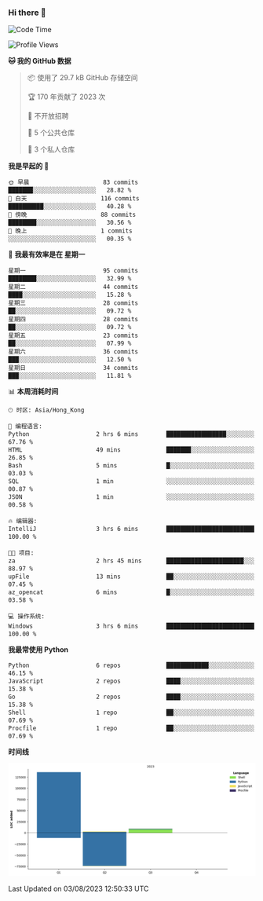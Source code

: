 ### Hi there 👋

<!--
**Mrzqd/Mrzqd** is a ✨ _special_ ✨ repository because its `README.md` (this file) appears on your GitHub profile.

Here are some ideas to get you started:

- 🔭 I’m currently working on ...
- 🌱 I’m currently learning ...
- 👯 I’m looking to collaborate on ...
- 🤔 I’m looking for help with ...
- 💬 Ask me about ...
- 📫 How to reach me: ...
- 😄 Pronouns: ...
- ⚡ Fun fact: ...
-->
<!--START_SECTION:waka-->
![Code Time](http://img.shields.io/badge/Code%20Time-120%20hrs%206%20mins-blue)

![Profile Views](http://img.shields.io/badge/%E4%B8%AA%E4%BA%BA%E8%B5%84%E6%96%99%E8%A7%82%E7%9C%8B%E6%AC%A1%E6%95%B0-7-blue)

**🐱 我的 GitHub 数据** 

> 📦  使用了 29.7 kB GitHub 存储空间 
 > 
> 🏆 170 年贡献了 2023 次
 > 
> 🚫 不开放招聘
 > 
> 📜 5 个公共仓库 
 > 
> 🔑 3 个私人仓库 
 > 
**我是早起的 🐤** 

```text
🌞 早晨                     83 commits          ███████░░░░░░░░░░░░░░░░░░   28.82 % 
🌆 白天                     116 commits         ██████████░░░░░░░░░░░░░░░   40.28 % 
🌃 傍晚                     88 commits          ████████░░░░░░░░░░░░░░░░░   30.56 % 
🌙 晚上                     1 commits           ░░░░░░░░░░░░░░░░░░░░░░░░░   00.35 % 
```
📅 **我最有效率是在 星期一** 

```text
星期一                      95 commits          ████████░░░░░░░░░░░░░░░░░   32.99 % 
星期二                      44 commits          ████░░░░░░░░░░░░░░░░░░░░░   15.28 % 
星期三                      28 commits          ██░░░░░░░░░░░░░░░░░░░░░░░   09.72 % 
星期四                      28 commits          ██░░░░░░░░░░░░░░░░░░░░░░░   09.72 % 
星期五                      23 commits          ██░░░░░░░░░░░░░░░░░░░░░░░   07.99 % 
星期六                      36 commits          ███░░░░░░░░░░░░░░░░░░░░░░   12.50 % 
星期日                      34 commits          ███░░░░░░░░░░░░░░░░░░░░░░   11.81 % 
```


📊 **本周消耗时间** 

```text
🕑︎ 时区: Asia/Hong_Kong

💬 编程语言: 
Python                   2 hrs 6 mins        █████████████████░░░░░░░░   67.76 % 
HTML                     49 mins             ███████░░░░░░░░░░░░░░░░░░   26.85 % 
Bash                     5 mins              █░░░░░░░░░░░░░░░░░░░░░░░░   03.03 % 
SQL                      1 min               ░░░░░░░░░░░░░░░░░░░░░░░░░   00.87 % 
JSON                     1 min               ░░░░░░░░░░░░░░░░░░░░░░░░░   00.58 % 

🔥 编辑器: 
IntelliJ                 3 hrs 6 mins        █████████████████████████   100.00 % 

🐱‍💻 项目: 
za                       2 hrs 45 mins       ██████████████████████░░░   88.97 % 
upFile                   13 mins             ██░░░░░░░░░░░░░░░░░░░░░░░   07.45 % 
az_opencat               6 mins              █░░░░░░░░░░░░░░░░░░░░░░░░   03.58 % 

💻 操作系统: 
Windows                  3 hrs 6 mins        █████████████████████████   100.00 % 
```

**我最常使用 Python** 

```text
Python                   6 repos             ████████████░░░░░░░░░░░░░   46.15 % 
JavaScript               2 repos             ████░░░░░░░░░░░░░░░░░░░░░   15.38 % 
Go                       2 repos             ████░░░░░░░░░░░░░░░░░░░░░   15.38 % 
Shell                    1 repo              ██░░░░░░░░░░░░░░░░░░░░░░░   07.69 % 
Procfile                 1 repo              ██░░░░░░░░░░░░░░░░░░░░░░░   07.69 % 
```



**时间线**

![Lines of Code chart](https://raw.githubusercontent.com/Mrzqd/Mrzqd/main/assets/bar_graph.png)


 Last Updated on 03/08/2023 12:50:33 UTC
<!--END_SECTION:waka-->
